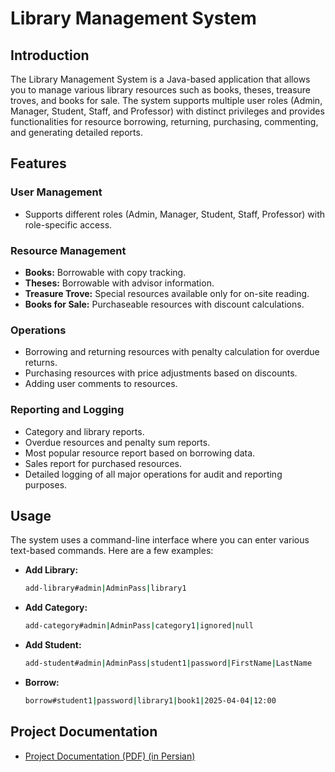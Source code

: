 # Library Management System

## Introduction

The Library Management System is a Java-based application that allows you to manage various library resources such as books, theses, treasure troves, and books for sale. The system supports multiple user roles (Admin, Manager, Student, Staff, and Professor) with distinct privileges and provides functionalities for resource borrowing, returning, purchasing, commenting, and generating detailed reports.

## Features

### User Management
- Supports different roles (Admin, Manager, Student, Staff, Professor) with role-specific access.

### Resource Management
- **Books:** Borrowable with copy tracking.
- **Theses:** Borrowable with advisor information.
- **Treasure Trove:** Special resources available only for on-site reading.
- **Books for Sale:** Purchaseable resources with discount calculations.

### Operations
- Borrowing and returning resources with penalty calculation for overdue returns.
- Purchasing resources with price adjustments based on discounts.
- Adding user comments to resources.

### Reporting and Logging
- Category and library reports.
- Overdue resources and penalty sum reports.
- Most popular resource report based on borrowing data.
- Sales report for purchased resources.
- Detailed logging of all major operations for audit and reporting purposes.

## Usage

The system uses a command-line interface where you can enter various text-based commands. Here are a few examples:

- **Add Library:**
  ```bash
  add-library#admin|AdminPass|library1
  
- **Add Category:**
    ```bash
  add-category#admin|AdminPass|category1|ignored|null
    
- **Add Student:**
    ```bash
    add-student#admin|AdminPass|student1|password|FirstName|LastName

- **Borrow:**
    ```bash
    borrow#student1|password|library1|book1|2025-04-04|12:00

## Project Documentation

- [Project Documentation (PDF) (in Persian)](./Library.pdf)

